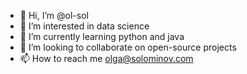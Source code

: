 - 👋 Hi, I’m @ol-sol
- 👀 I’m interested in data science
- 🌱 I’m currently learning python and java
- 💞️ I’m looking to collaborate on open-source projects
- 📫 How to reach me olga@solominov.com

<!---
ol-sol/ol-sol is a ✨ special ✨ repository because its `README.md` (this file) appears on your GitHub profile.
You can click the Preview link to take a look at your changes.
--->
